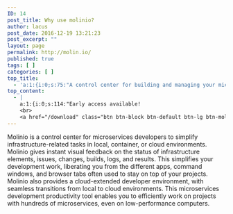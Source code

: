 ```yaml
---
ID: 14
post_title: Why use molinio?
author: lacus
post_date: 2016-12-19 13:21:23
post_excerpt: ""
layout: page
permalink: http://molin.io/
published: true
tags: [ ]
categories: [ ]
top_title:
  - 'a:1:{i:0;s:75:"A control center for building and managing your microservices applications.";}'
top_content:
  - |
    a:1:{i:0;s:114:"Early access available!
    <br>
    <a href="/download" class="btn btn-block btn-default btn-lg btn-molinio">Download</a>";}
---
```

Molinio is a control center for microservices developers to simplify infrastructure-related tasks in local, container, or cloud environments. Molinio gives instant visual feedback on the status of infrastructure elements, issues, changes, builds, logs, and results. This simplifies your development work, liberating you from the different apps, command windows, and browser tabs often used to stay on top of your projects. Molinio also provides a cloud-extended developer environment, with seamless transitions from local to cloud environments. This microservices development productivity tool enables you to efficiently work on projects with hundreds of microservices, even on low-performance computers.